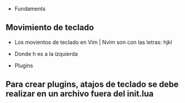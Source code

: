 - Fundaments

## Movimiento de teclado 
- Los movientos de teclado en Vim | Nvim son con las letras: hjkl 

- Donde h es a la izquierda

- Plugins 
## Para crear plugins, atajos de teclado se debe realizar en un archivo fuera del init.lua